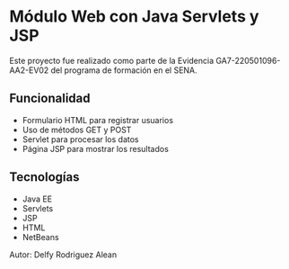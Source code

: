 # Módulo Web con Java Servlets y JSP

Este proyecto fue realizado como parte de la Evidencia GA7-220501096-AA2-EV02 del programa de formación en el SENA.

## Funcionalidad
- Formulario HTML para registrar usuarios
- Uso de métodos GET y POST
- Servlet para procesar los datos
- Página JSP para mostrar los resultados

## Tecnologías
- Java EE
- Servlets
- JSP
- HTML
- NetBeans

Autor: Delfy Rodriguez Alean
